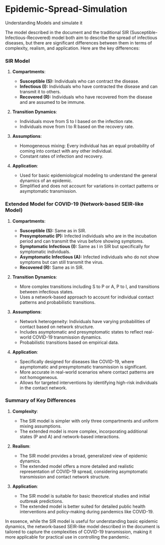 # Epidemic-Spread-Simulation
Understanding Models and simulate it

The model described in the document and the traditional SIR (Susceptible-Infectious-Recovered) model both aim to describe the spread of infectious diseases, but there are significant differences between them in terms of complexity, realism, and application. Here are the key differences:

### SIR Model

1. **Compartments**:
   - **Susceptible (S):** Individuals who can contract the disease.
   - **Infectious (I):** Individuals who have contracted the disease and can transmit it to others.
   - **Recovered (R):** Individuals who have recovered from the disease and are assumed to be immune.

2. **Transition Dynamics**:
   - Individuals move from S to I based on the infection rate.
   - Individuals move from I to R based on the recovery rate.

3. **Assumptions**:
   - Homogeneous mixing: Every individual has an equal probability of coming into contact with any other individual.
   - Constant rates of infection and recovery.

4. **Application**:
   - Used for basic epidemiological modeling to understand the general dynamics of an epidemic.
   - Simplified and does not account for variations in contact patterns or asymptomatic transmission.

### Extended Model for COVID-19 (Network-based SEIR-like Model)

1. **Compartments**:
   - **Susceptible (S):** Same as in SIR.
   - **Presymptomatic (P):** Infected individuals who are in the incubation period and can transmit the virus before showing symptoms.
   - **Symptomatic Infectious (I):** Same as I in SIR but specifically for symptomatic individuals.
   - **Asymptomatic Infectious (A):** Infected individuals who do not show symptoms but can still transmit the virus.
   - **Recovered (R):** Same as in SIR.

2. **Transition Dynamics**:
   - More complex transitions including S to P or A, P to I, and transitions between infectious states.
   - Uses a network-based approach to account for individual contact patterns and probabilistic transitions.

3. **Assumptions**:
   - Network heterogeneity: Individuals have varying probabilities of contact based on network structure.
   - Includes asymptomatic and presymptomatic states to reflect real-world COVID-19 transmission dynamics.
   - Probabilistic transitions based on empirical data.

4. **Application**:
   - Specifically designed for diseases like COVID-19, where asymptomatic and presymptomatic transmission is significant.
   - More accurate in real-world scenarios where contact patterns are not homogeneous.
   - Allows for targeted interventions by identifying high-risk individuals in the contact network.

### Summary of Key Differences

1. **Complexity**:
   - The SIR model is simpler with only three compartments and uniform mixing assumptions.
   - The extended model is more complex, incorporating additional states (P and A) and network-based interactions.

2. **Realism**:
   - The SIR model provides a broad, generalized view of epidemic dynamics.
   - The extended model offers a more detailed and realistic representation of COVID-19 spread, considering asymptomatic transmission and contact network structure.

3. **Application**:
   - The SIR model is suitable for basic theoretical studies and initial outbreak predictions.
   - The extended model is better suited for detailed public health interventions and policy-making during pandemics like COVID-19.

In essence, while the SIR model is useful for understanding basic epidemic dynamics, the network-based SEIR-like model described in the document is tailored to capture the complexities of COVID-19 transmission, making it more applicable for practical use in controlling the pandemic.
